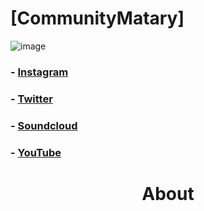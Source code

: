 # [CommunityMatary] 
![image](https://user-images.githubusercontent.com/92306660/160721045-10a55c43-bb0e-41e1-b69a-473f5f62d66a.png)
 
###  - **[Instagram](https://www.instagram.com/community_matary/)** 
###  - **[Twitter ](https://twitter.com/CommunityMatary)** 
###  - **[Soundcloud](https://soundcloud.com/user-106010459)** 
###  - **[YouTube](https://www.youtube.com/channel/UCaq9yXXZzKj9Y0MMzxD3U2w)** 






<h1 align="center">
 About
</h1>

<div align="center">




